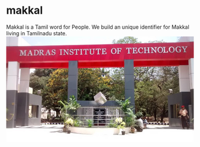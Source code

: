 # makkal
Makkal is a Tamil word for People. We build an unique identifier for Makkal living in Tamilnadu state.
![alt text](https://github.com/31stMIT/makkal/blob/main/doc/mit_chromepet.jpg)
